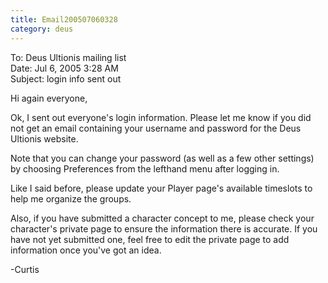 ```yaml
---
title: Email200507060328
category: deus
---
```

To: Deus Ultionis mailing list
<br>Date: Jul 6, 2005 3:28 AM
<br>Subject: login info sent out

Hi again everyone,

Ok, I sent out everyone's login information. Please let me know if you
did not get an email containing your username and password for the
Deus Ultionis website.

Note that you can change your password (as well as a few other
settings) by choosing Preferences from the lefthand menu after logging
in.

Like I said before, please update your Player page's available
timeslots to help me organize the groups.

Also, if you have submitted a character concept to me, please check
your character's private page to ensure the information there is
accurate. If you have not yet submitted one, feel free to edit the
private page to add information once you've got an idea.

-Curtis

